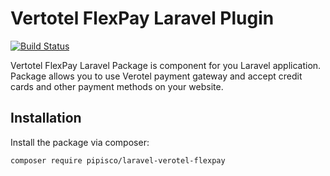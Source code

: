 # Vertotel FlexPay Laravel Plugin
[![Build Status](https://travis-ci.com/pipisco/laravel-verotel-flexpay.svg?branch=master)](https://travis-ci.com/pipisco/laravel-verotel-flexpay)

Vertotel FlexPay Laravel Package is component for you Laravel application. Package allows you to use Verotel payment gateway and accept credit cards and other payment methods on your website.


## Installation
Install the package via composer:
```
composer require pipisco/laravel-verotel-flexpay
```